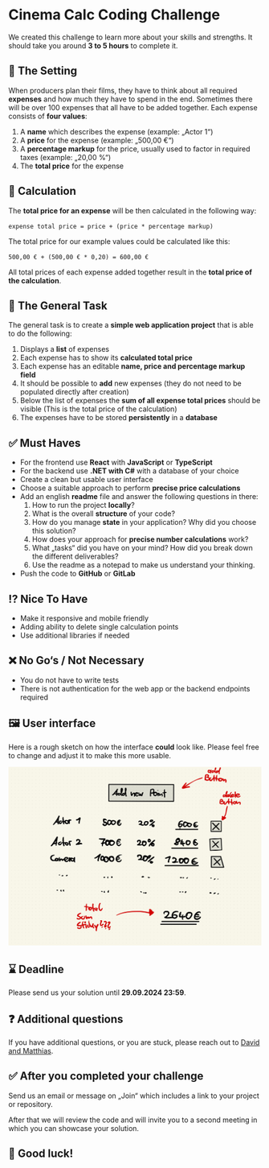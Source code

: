 # Cinema Calc Coding Challenge

We created this challenge to learn more about your skills and strengths. It should take you around **3 to 5 hours** to complete it.

## 💼 The Setting

When producers plan their films, they have to think about all required **expenses** and how much they have to spend in the end. Sometimes there will be over 100 expenses that all have to be added together. Each expense consists of **four values**:
1. A **name** which describes the expense (example: „Actor 1“)
2. A **price** for the expense (example: „500,00 €“)
3. A **percentage markup** for the price, usually used to factor in required taxes (example: „20,00 %“)
4. The **total price**  for the expense

## 🧮 Calculation

The **total price for an expense** will be then calculated in the following way:
```
expense total price = price + (price * percentage markup)
```

The total price for our example values could be calculated like this:
```
500,00 € + (500,00 € * 0,20) = 600,00 €
```

All total prices of each expense added together result in the **total price of the calculation**.

## 🧠 The General Task

The general task is to create a **simple web application project** that is able to do the following:

1. Displays a **list** of expenses
3. Each expense has to show its **calculated total price**
2. Each expense has an editable **name, price and percentage markup field**
4. It should be possible to **add** new expenses (they do not need to be populated directly after creation)
5. Below the list of expenses the **sum of all expense total prices** should be visible (This is the total price of the calculation)
6. The expenses have to be stored **persistently** in a **database**

## ✅ Must Haves

- For the frontend use **React** with **JavaScript** or **TypeScript**
- For the backend use **.NET with C#** with a database of your choice
- Create a clean but usable user interface
- Choose a suitable approach to perform **precise price calculations**
- Add an english **readme** file and answer the following questions in there:
  1. How to run the project **locally**?
  2. What is the overall **structure** of your code?
  3. How do you manage **state** in your application? Why did you choose this solution?
  4. How does your approach for **precise number calculations** work?
  5. What „tasks“ did you have on your mind? How did you break down the different deliverables?
  7. Use the readme as a notepad to make us understand your thinking.
- Push the code to **GitHub** or **GitLab**

## ⁉️ Nice To Have

- Make it responsive and mobile friendly
- Adding ability to delete single calculation points
- Use additional libraries if needed

## ❌ No Go‘s / Not Necessary

- You do not have to write tests
- There is not authentication for the web app or the backend endpoints required

## 🖼️ User interface 
Here is a rough sketch on how the interface **could** look like. Please feel free to change and adjust it to make this more usable.

![CINEMA-CALC-23](100_ASSETS/CINEMA-CALC-23.jpg)

## ⌛️ Deadline

Please send us your solution until **29.09.2024 23:59**.

## ❓ Additional questions

If you have additional questions, or you are stuck, please reach out to [David and Matthias](mailto:david@cinemacalc.com,matthias@cinemacalc.com).

## ✅ After you completed your challenge
Send us an email or message on „Join“ which includes a link to your project or repository.

After that we will review the code and will invite you to a second meeting in which you can showcase your solution.

## 🚀 Good luck!



